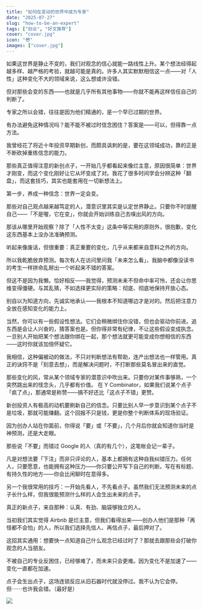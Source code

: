 ```yaml
---
title: "如何在变动的世界中成为专家"
date: "2025-07-27"
slug: "how-to-be-an-expert"
tags: ["创业", "好文推荐"]
cover: "cover.jpg"
icon: "😎"
images: ["cover.jpg"]
---
```

如果这世界是静止不变的，我们对观念的信心就能一路线性上升。某个想法经得起越多样、越严格的考验，就越可能是真的。许多人其实默默相信这一点——对「人性」这种变化不大的领域来说，这么想或许没错。



但对那些会变的东西——也就是几乎所有其他事物——你就不能再这样信任自己的判断了。



专家之所以会错，往往是因为他们精通的，是一个早已过期的世界。



有办法避免这种情况吗？能不能不被过时信念困住？答案是——可以，但得靠一点方法。



我曾经花了将近十年投资早期新创，而颇具讽刺的是，要在这领域成功，靠的正是不断砍掉重练信念的能力。



那些真正值得注意的新创点子，一开始几乎都看起来像烂主意，原因很简单：世界才刚变，而这个变化刚好让它从坏变成了对。我花了很多时间学会分辨这种「翻盘」，而这套技巧，其实也能套用在一切新想法上。



第一步，养成一种信念：世界一定会变。



那些对自己观点越来越笃定的人，潜意识里其实是认定世界静止。只要你不时提醒自己——「不是喔，它在变」，你就会开始训练自己去嗅出风的方向。



那该从哪里开始观察？除了「人性不太变」这条中等实用的原则外，很抱歉，变化这东西基本上没办法准确预测。



听起来像废话，但很重要：真正重要的变化，几乎从来都来自意料之外的方向。



所以我乾脆放弃预测。每次有人在访问里问我「未来怎么看」，我脑中都像没读书的考生一样拼命乱掰出一个听起来不错的答案。



但这不是因为我懒。恰好相反——我觉得，预测未来不但命中率可怜，还会让你思维变得僵硬。与其乱猜，不如选择更实际的策略：彻底、彻底地保持开放心态。



别自以为知道方向，先诚实地承认——我根本不知道哪边才是对的。然后把注意力全放在感知变化的能力上。



当然，你可以有一些假设性想法。它们会稍微绑住你没错，但也会驱动你前进。追东西是会让人兴奋的，猜答案也是。但你得非常有纪律，不让这些假设变成执念。
一旦别人开始把某个想法跟你绑在一起，那个想法就更可能变成你想相信的东西——这时你就该加倍怀疑它。



我相信，这种偏被动的做法，不只对判断想法有帮助，连产出想法也一样管用。真正的诀窍不是「刻意去想」，而是解决问题时，不打断那些莫名冒出来的直觉。



那些变化的风，常从某个领域专家的潜意识中吹出来。只要你对某件事够熟，一个突然跳出来的怪念头，几乎都有价值。
在 Y Combinator，如果我们说某个点子「疯了点」，那通常是称赞——搞不好还比「这点子不错」更赞。



新创投资人有极高的动机要刷新自己的信念。只要比别人早一步意识到某个点子不是垃圾，那就可能赚翻。这个回报不只是钱，更是你整个判断体系的现场验证。



因为创办人站在你面前，你得说「要」或「不要」，几个月后你就会知道你当时是神预测，还是大走眼。



那些说「不要」而错过 Google 的人（真的有几个），这笔帐会记一辈子。



凡是对想法要「下注」而非只评论的人，基本上都拥有这种自我纠错压力。任何人，只要愿意，也能拥有这种压力——你只要公开写下自己的判断。写在有标题、有持久性的地方——你会比闲聊时在意得多。



另一个我很常用的技巧：一开始先看人，不先看点子。虽然我们无法预测未来的点子长什么样，但我很能预测什么样的人会生出未来的点子。



真正的新点子，来自那种：认真、有劲、脑袋够独立的人。



当初我们其实觉得 Airbnb 是烂主意，但我们看得出来——创办人他们是那种「再怪都不会怕」的人，所以我们选择先信人、再信点子，最后押对了。



这招其实通用：想要快一点知道自己什么观念已经过时了？那就去跟那些会打破你观念的人当朋友。



不被自己的专业反困住，已经够难了，而未来只会更难。因为变化不是加速了——变化一直都在加速。



点子会生出点子，这场连锁反应从旧石器时代就没停过。我不认为它会停。
但⋯⋯也许我会错。（最好是）




![](https://prod-files-secure.s3.us-west-2.amazonaws.com/112d0858-5090-4d34-a606-b75eb8d65fd2/46476355-9cf3-4e99-9b7a-3531bc426380/1000202064.png?X-Amz-Algorithm=AWS4-HMAC-SHA256&X-Amz-Content-Sha256=UNSIGNED-PAYLOAD&X-Amz-Credential=ASIAZI2LB466QQ2ZSDM5%2F20250916%2Fus-west-2%2Fs3%2Faws4_request&X-Amz-Date=20250916T091423Z&X-Amz-Expires=3600&X-Amz-Security-Token=IQoJb3JpZ2luX2VjEBEaCXVzLXdlc3QtMiJIMEYCIQDMIA%2ByFHdJgQD4gt4XFIspvggWI5gcBlKj9ekqKMt7jQIhAPCS3TMw2SqRpNRAV2X9X37TUhs%2BfEh%2B%2F%2FLKX1s7vbWPKogECIr%2F%2F%2F%2F%2F%2F%2F%2F%2F%2FwEQABoMNjM3NDIzMTgzODA1Igy8UwXvPFYrgLr4awsq3ANpouZuxSTnfC9I5NTKnhH5JwlsUBvewa6x5DM8h%2FS5NHJKeLyc1JSpHu6MSfFz3UYxEYK2gnuliyhpMxNVhpyIe3Iloa99EKTQVQJRugBdeqaRTVaJbW8pivx1X1te3c%2FB3whhuzHNIQo%2BDZtjASgHNngO1nKsMnXc%2FF0QZmLsDOSK4aJ6Q6Z%2BWmFO9j6xuAL2t1IslTVqyZ0FJm8Cy%2FdfH7V91GKLKB131sbUU%2BzHGVpaz2iOB1kvC1cS9x%2BE%2FTdK8nsVTXBk6%2ByI%2FUSOmyJI%2FLE9Cnsu6ypX5IjzZ8fOF1CApmBm9o57yFKYwliCjE7yZujWUNXBYeNoeM7gm8Ol%2Bm51Frsmr48xupJQOq9HZfoe9yLjoJ1zWDBz5L9rLCqol0LZty%2F2dTcM4BT4XUznl7mGSX6qtoQjec5NQLnnNFwRx73VlNz7jydqlFreKlXTrZpqeBZfDruEwgRP0DxANJgJVOyCmSh7sZdZfJpCkKkhyPRMz8sOTckz2YAx0ZskEvs0pFgQx7VnbwsyY9uw3Tn41VraBXURBYgU3YPfYD4cwDNX6BYThv%2BZM6xImNlWfBIcrRrtFFki2qYjmQku3sQzjHh21Xq5Zfioyicf8MbS6svn4LlFySG7kDC4xqTGBjqkAbUt6Y0KXpZMb870%2BMfrRtbnNLOnK%2By5wOdQVmrt50R69zaNkfqVTnlQtYOagrlBQOUwOVSNNxZ5h2WIKRXCUTvM8r%2Bswiek8QDvuydEUwzRBrr5j843bx2rQKRp5c3KUb2DuXFIh63ETZXS5Z%2FBPpw2%2Fl0%2FZOGjzzspVTGwtnGwkY8b5HjTI8Wn7jOyuICMPRGcNQ8PtBvBgs%2B1YiYAIyV97nVG&X-Amz-Signature=fd0f889110c56259bc9a8f1ee39166cd1eff77fa1e2a686a8512eeffe9529e03&X-Amz-SignedHeaders=host&x-amz-checksum-mode=ENABLED&x-id=GetObject)

